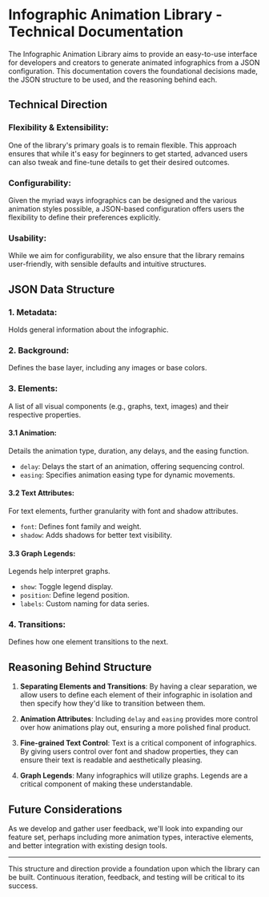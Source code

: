 # Infographic Animation Library - Technical Documentation

The Infographic Animation Library aims to provide an easy-to-use interface for developers and creators to generate animated infographics from a JSON configuration. This documentation covers the foundational decisions made, the JSON structure to be used, and the reasoning behind each.

## Technical Direction

### **Flexibility & Extensibility**:

One of the library's primary goals is to remain flexible. This approach ensures that while it's easy for beginners to get started, advanced users can also tweak and fine-tune details to get their desired outcomes.

### **Configurability**:

Given the myriad ways infographics can be designed and the various animation styles possible, a JSON-based configuration offers users the flexibility to define their preferences explicitly.

### **Usability**:

While we aim for configurability, we also ensure that the library remains user-friendly, with sensible defaults and intuitive structures.

## JSON Data Structure

### **1. Metadata**:

Holds general information about the infographic.

### **2. Background**:

Defines the base layer, including any images or base colors.

### **3. Elements**:

A list of all visual components (e.g., graphs, text, images) and their respective properties.

#### **3.1 Animation**:

Details the animation type, duration, any delays, and the easing function.

- `delay`: Delays the start of an animation, offering sequencing control.
- `easing`: Specifies animation easing type for dynamic movements.

#### **3.2 Text Attributes**:

For text elements, further granularity with font and shadow attributes.

- `font`: Defines font family and weight.
- `shadow`: Adds shadows for better text visibility.

#### **3.3 Graph Legends**:

Legends help interpret graphs.

- `show`: Toggle legend display.
- `position`: Define legend position.
- `labels`: Custom naming for data series.

### **4. Transitions**:

Defines how one element transitions to the next.

## Reasoning Behind Structure

1. **Separating Elements and Transitions**: By having a clear separation, we allow users to define each element of their infographic in isolation and then specify how they'd like to transition between them.

2. **Animation Attributes**: Including `delay` and `easing` provides more control over how animations play out, ensuring a more polished final product.

3. **Fine-grained Text Control**: Text is a critical component of infographics. By giving users control over font and shadow properties, they can ensure their text is readable and aesthetically pleasing.

4. **Graph Legends**: Many infographics will utilize graphs. Legends are a critical component of making these understandable.

## Future Considerations

As we develop and gather user feedback, we'll look into expanding our feature set, perhaps including more animation types, interactive elements, and better integration with existing design tools.

---

This structure and direction provide a foundation upon which the library can be built. Continuous iteration, feedback, and testing will be critical to its success.
